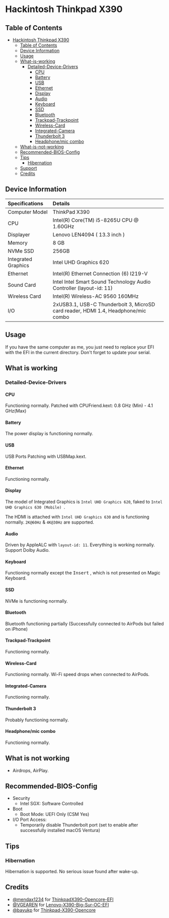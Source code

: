 # Hackintosh Thinkpad X390

## Table of Contents

- [Hackintosh Thinkpad X390](#hackintosh-thinkpad-x390)
  - [Table of Contents](#table-of-contents)
  - [Device Information](#device-information)
  - [Usage](#usage)
  - [What-is-working](#what-is-working)
    - [Detailed-Device-Drivers](#detailed-device-drivers)
      - [CPU](#cpu)
      - [Battery](#battery)
      - [USB](#usb)
      - [Ethernet](#ethernet)
      - [Display](#display)
      - [Audio](#audio)
      - [Keyboard](#keyboard)
      - [SSD](#ssd)
      - [Bluetooth](#bluetooth)
      - [Trackpad-Trackpoint](#trackpad-trackpoint)
      - [Wireless-Card](#wireless-card)
      - [Integrated-Camera](#integrated-camera)
      - [Thunderbolt 3](#thunderbolt-3)
      - [Headphone/mic combo](#headphonemic-combo)
  - [What-is-not-working](#what-is-not-working)
  - [Recommended-BIOS-Config](#recommended-bios-config)
  - [Tips](#tips)
    - [Hibernation](#hibernation)
  - [Support](#support)
  - [Credits](#credits)

## Device Information
| Specifications | Details |
|:---|:---|
| Computer Model | ThinkPad X390 |
| CPU | Intel(R) Core(TM) i5-8265U CPU @ 1.60GHz |
| Displayer | Lenovo LEN4094 ( 13.3 inch  ) |
| Memory | 8 GB |
| NVMe SSD | 256GB |
| Integrated Graphics | Intel UHD Graphics 620 |
| Ethernet |  Intel(R) Ethernet Connection (6) I219-V |
| Sound Card | Intel Intel Smart Sound Technology Audio Controller (layout-id: 11) |
| Wireless Card |  Intel(R) Wireless-AC 9560 160MHz |
| I/O |  2xUSB3.1, USB-C Thunderbolt 3, MicroSD card reader, HDMI 1.4, Headphone/mic combo |


## Usage

If you have the same computer as me, you just need to replace your EFI with the EFI in the current directory. Don't forget to update your serial.

## What is working

### Detailed-Device-Drivers

#### CPU

Functioning normally. Patched with CPUFriend.kext: 0.8 GHz (Min) - 4.1 GHz(Max)

#### Battery

The power display is functioning normally.

#### USB

USB Ports Patching with USBMap.kext.

#### Ethernet

Functioning normally.

#### Display

The model of Integrated Graphics is `Intel UHD Graphics 620`, faked to `Intel UHD Graphics 630 (Mobile) `.

The HDMI is attached with `Intel UHD Graphics 630` and is functioning normally. `2K@60Hz` & `4K@30Hz` are supported.

#### Audio

Driven by AppleALC with `layout-id: 11`. Everything is working normally. Support Dolby Audio.

#### Keyboard

Functioning normally except the <kbd>Insert</kbd> , which is not presented on Magic Keyboard.

#### SSD

NVMe is functioning normally.

#### Bluetooth

Bluetooth functioning partially (Successfully connected to AirPods but failed on iPhone)

#### Trackpad-Trackpoint

Functioning normally.

#### Wireless-Card

Functioning normally. Wi-Fi speed drops when connected to AirPods.

#### Integrated-Camera

Functioning normally.

#### Thunderbolt 3

Probably functioning normally.

#### Headphone/mic combo

Functioning normally.


## What is not working

- Airdrops, AirPlay.

## Recommended-BIOS-Config

- Security
  - Intel SGX: Software Controlled
- Boot
  - Boot Mode: UEFI Only (CSM Yes)
- I/O Port Access:
  - Temporarily disable Thunderbolt port (set to enable after successfully installed macOS Ventura)

## Tips

### Hibernation

Hibernation is supported. No serious issue found after wake-up.

## Credits
- [@mendax1234](https://github.com/mendax1234) for [ThinkpadX390-Opencore-EFI](https://github.com/mendax1234/ThinkpadX390-Opencore-EFI)
- [@VGEAREN](https://github.com/VGEAREN) for [Lenovo-X390-Big-Sur-OC-EFI](https://github.com/VGEAREN/Lenovo-X390-Big-Sur-OC-EFI)
- [@bayukp](https://github.com/bayukp) for [Thinkpad-X390-Opencore](https://github.com/bayukp/Thinkpad-X390-Opencore)
